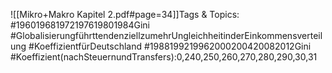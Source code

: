 
![[Mikro+Makro Kapitel 2.pdf#page=34]]Tags & Topics:
   #196019681972197619801984Gini
   #GlobalisierungführttendenziellzumehrUngleichheitinderEinkommensverteilung
   #KoeffizientfürDeutschland
   #1988199219962000200420082012Gini
   #Koeffizient(nachSteuernundTransfers):0,240,250,260,270,280,290,30,31